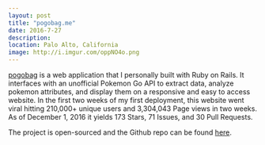 ```yaml
---
layout: post
title: "pogobag.me"
date: 2016-7-27
description: 
location: Palo Alto, California
image: http://i.imgur.com/oppNO4o.png
---
```

[pogobag](https://pogobag.me) is a web application that I personally built with Ruby on Rails. It interfaces with an unofficial Pokemon Go API to extract data, analyze pokemon attributes, and display them on a responsive and easy to access website. In the first two weeks of my first deployment, this website went viral hitting 210,000+ unique users and 3,304,043 Page views in two weeks. As of December 1, 2016 it yields 173 Stars, 71 Issues, and 30 Pull Requests.

The project is open-sourced and the Github repo can be found [here](https://github.com/dphuang2/PoGoBag).



